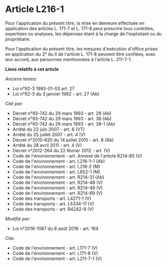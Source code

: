 # Article L216-1

Pour l'application du présent titre, la mise en demeure effectuée en application des articles L. 171-7 et L. 171-8 peut
prescrire tous contrôles, expertises ou analyses, les dépenses étant à la charge de l'exploitant ou du propriétaire.

Pour l'application du présent titre, les mesures d'exécution d'office prises en application du 2° du II de l'article L. 171-8
peuvent être confiées, avec leur accord, aux personnes mentionnées à l'article L. 211-7-1.

**Liens relatifs à cet article**

_Anciens textes_:

  - Loi n°92-3 1992-01-03 art. 27
  - Loi n°92-3 du 3 janvier 1992 - art. 27 (Ab)

_Cité par_:

  - Décret n°93-742 du 29 mars 1993 - art. 28 (Ab)
  - Décret n°93-742 du 29 mars 1993 - art. 38 (Ab)
  - Décret n°93-742 du 29 mars 1993 - art. 38-1 (Ab)
  - Arrêté du 22 juin 2007 - art. 6 (VT)
  - Arrêté du 25 juillet 2007 - art. 4 (V)
  - Décret n°2010-820 du 14 juillet 2010 - art. 8 (Ab)
  - Arrêté du 28 avril 2011 - art. 4 (V)
  - Décret n°2012-264 du 22 février 2012 - art. (V)
  - Code de l'environnement - art. Annexe de l'article R214-85 (V)
  - Code de l'environnement - art. L216-1-1 (Ab)
  - Code de l'environnement - art. L216-2 (M)
  - Code de l'environnement - art. L652-1 (M)
  - Code de l'environnement - art. R214-31 (Ab)
  - Code de l'environnement - art. R214-48 (V)
  - Code de l'environnement - art. R214-49 (V)
  - Code de l'environnement - art. R214-69 (V)
  - Code des transports - art. L4271-1 (V)
  - Code des transports - art. L5334-11 (V)
  - Code des transports - art. R4242-8 (V)

_Modifié par_:

  - Loi n°2016-1087 du 8 août 2016 - art. 164

_Cite_:

  - Code de l'environnement - art. L171-7 (V)
  - Code de l'environnement - art. L171-8 (V)
  - Code de l'environnement - art. L211-7-1 (V)
